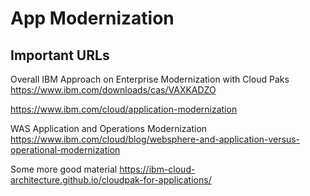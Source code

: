 # App Modernization

## Important URLs

Overall IBM Approach on Enterprise Modernization with Cloud Paks
https://www.ibm.com/downloads/cas/VAXKADZO

https://www.ibm.com/cloud/application-modernization

WAS Application and Operations Modernization
https://www.ibm.com/cloud/blog/websphere-and-application-versus-operational-modernization

Some more good material
https://ibm-cloud-architecture.github.io/cloudpak-for-applications/

